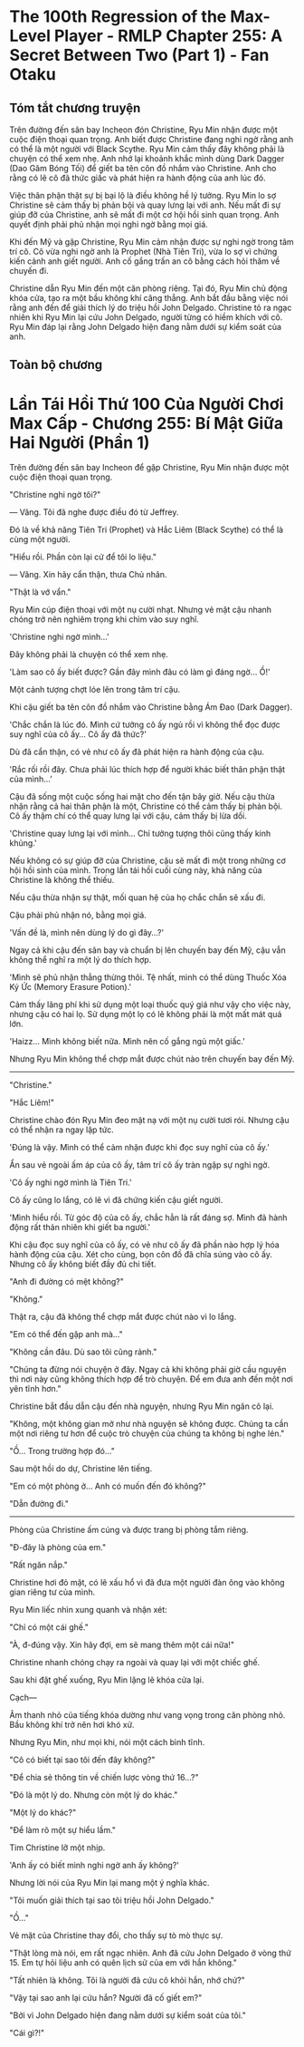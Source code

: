 # The 100th Regression of the Max-Level Player - RMLP Chapter 255: A Secret Between Two (Part 1) - Fan Otaku

## Tóm tắt chương truyện

Trên đường đến sân bay Incheon đón Christine, Ryu Min nhận được một cuộc điện thoại quan trọng. Anh biết được Christine đang nghi ngờ rằng anh có thể là một người với Black Scythe. Ryu Min cảm thấy đây không phải là chuyện có thể xem nhẹ. Anh nhớ lại khoảnh khắc mình dùng Dark Dagger (Dao Găm Bóng Tối) để giết ba tên côn đồ nhắm vào Christine. Anh cho rằng có lẽ cô đã thức giấc và phát hiện ra hành động của anh lúc đó.

Việc thân phận thật sự bị bại lộ là điều không hề lý tưởng. Ryu Min lo sợ Christine sẽ cảm thấy bị phản bội và quay lưng lại với anh. Nếu mất đi sự giúp đỡ của Christine, anh sẽ mất đi một cơ hội hồi sinh quan trọng. Anh quyết định phải phủ nhận mọi nghi ngờ bằng mọi giá.

Khi đến Mỹ và gặp Christine, Ryu Min cảm nhận được sự nghi ngờ trong tâm trí cô. Cô vừa nghi ngờ anh là Prophet (Nhà Tiên Tri), vừa lo sợ vì chứng kiến cảnh anh giết người. Anh cố gắng trấn an cô bằng cách hỏi thăm về chuyến đi.

Christine dẫn Ryu Min đến một căn phòng riêng. Tại đó, Ryu Min chủ động khóa cửa, tạo ra một bầu không khí căng thẳng. Anh bắt đầu bằng việc nói rằng anh đến để giải thích lý do triệu hồi John Delgado. Christine tỏ ra ngạc nhiên khi Ryu Min lại cứu John Delgado, người từng có hiềm khích với cô. Ryu Min đáp lại rằng John Delgado hiện đang nằm dưới sự kiểm soát của anh.

## Toàn bộ chương

# Lần Tái Hồi Thứ 100 Của Người Chơi Max Cấp - Chương 255: Bí Mật Giữa Hai Người (Phần 1)

Trên đường đến sân bay Incheon để gặp Christine, Ryu Min nhận được một cuộc điện thoại quan trọng.

"Christine nghi ngờ tôi?"

— Vâng. Tôi đã nghe được điều đó từ Jeffrey.

Đó là về khả năng Tiên Tri (Prophet) và Hắc Liêm (Black Scythe) có thể là cùng một người.

"Hiểu rồi. Phần còn lại cứ để tôi lo liệu."

— Vâng. Xin hãy cẩn thận, thưa Chủ nhân.

"Thật là vớ vẩn."

Ryu Min cúp điện thoại với một nụ cười nhạt. Nhưng vẻ mặt cậu nhanh chóng trở nên nghiêm trọng khi chìm vào suy nghĩ.

'Christine nghi ngờ mình…'

Đây không phải là chuyện có thể xem nhẹ.

'Làm sao cô ấy biết được? Gần đây mình đâu có làm gì đáng ngờ… Ồ!'

Một cảnh tượng chợt lóe lên trong tâm trí cậu.

Khi cậu giết ba tên côn đồ nhắm vào Christine bằng Ám Đao (Dark Dagger).

'Chắc chắn là lúc đó. Mình cứ tưởng cô ấy ngủ rồi vì không thể đọc được suy nghĩ của cô ấy… Cô ấy đã thức?'

Dù đã cẩn thận, có vẻ như cô ấy đã phát hiện ra hành động của cậu.

'Rắc rối rồi đây. Chưa phải lúc thích hợp để người khác biết thân phận thật của mình…’

Cậu đã sống một cuộc sống hai mặt cho đến tận bây giờ. Nếu cậu thừa nhận rằng cả hai thân phận là một, Christine có thể cảm thấy bị phản bội. Cô ấy thậm chí có thể quay lưng lại với cậu, cảm thấy bị lừa dối.

'Christine quay lưng lại với mình… Chỉ tưởng tượng thôi cũng thấy kinh khủng.'

Nếu không có sự giúp đỡ của Christine, cậu sẽ mất đi một trong những cơ hội hồi sinh của mình. Trong lần tái hồi cuối cùng này, khả năng của Christine là không thể thiếu.

Nếu cậu thừa nhận sự thật, mối quan hệ của họ chắc chắn sẽ xấu đi.

Cậu phải phủ nhận nó, bằng mọi giá.

'Vấn đề là, mình nên dùng lý do gì đây…?'

Ngay cả khi cậu đến sân bay và chuẩn bị lên chuyến bay đến Mỹ, cậu vẫn không thể nghĩ ra một lý do thích hợp.

'Mình sẽ phủ nhận thẳng thừng thôi. Tệ nhất, mình có thể dùng Thuốc Xóa Ký Ức (Memory Erasure Potion).'

Cảm thấy lãng phí khi sử dụng một loại thuốc quý giá như vậy cho việc này, nhưng cậu có hai lọ. Sử dụng một lọ có lẽ không phải là một mất mát quá lớn.

'Haizz… Mình không biết nữa. Mình nên cố gắng ngủ một giấc.'

Nhưng Ryu Min không thể chợp mắt được chút nào trên chuyến bay đến Mỹ.

***

"Christine."

"Hắc Liêm!"

Christine chào đón Ryu Min đeo mặt nạ với một nụ cười tươi rói. Nhưng cậu có thể nhận ra ngay lập tức.

'Đúng là vậy. Mình có thể cảm nhận được khi đọc suy nghĩ của cô ấy.'

Ẩn sau vẻ ngoài ấm áp của cô ấy, tâm trí cô ấy tràn ngập sự nghi ngờ.

'Cô ấy nghi ngờ mình là Tiên Tri.'

Cô ấy cũng lo lắng, có lẽ vì đã chứng kiến cậu giết người.

'Mình hiểu rồi. Từ góc độ của cô ấy, chắc hẳn là rất đáng sợ. Mình đã hành động rất thản nhiên khi giết ba người.'

Khi cậu đọc suy nghĩ của cô ấy, có vẻ như cô ấy đã phần nào hợp lý hóa hành động của cậu. Xét cho cùng, bọn côn đồ đã chĩa súng vào cô ấy. Nhưng cô ấy không biết đầy đủ chi tiết.

"Anh đi đường có mệt không?"

"Không."

Thật ra, cậu đã không thể chợp mắt được chút nào vì lo lắng.

"Em có thể đến gặp anh mà…"

"Không cần đâu. Dù sao tôi cũng rảnh."

"Chúng ta đừng nói chuyện ở đây. Ngay cả khi không phải giờ cầu nguyện thì nơi này cũng không thích hợp để trò chuyện. Để em đưa anh đến một nơi yên tĩnh hơn."

Christine bắt đầu dẫn cậu đến nhà nguyện, nhưng Ryu Min ngăn cô lại.

"Không, một không gian mở như nhà nguyện sẽ không được. Chúng ta cần một nơi riêng tư hơn để cuộc trò chuyện của chúng ta không bị nghe lén."

"Ồ… Trong trường hợp đó…"

Sau một hồi do dự, Christine lên tiếng.

"Em có một phòng ở… Anh có muốn đến đó không?"

"Dẫn đường đi."

***

Phòng của Christine ấm cúng và được trang bị phòng tắm riêng.

"Đ-đây là phòng của em."

"Rất ngăn nắp."

Christine hơi đỏ mặt, có lẽ xấu hổ vì đã đưa một người đàn ông vào không gian riêng tư của mình.

Ryu Min liếc nhìn xung quanh và nhận xét:

"Chỉ có một cái ghế."

"À, đ-đúng vậy. Xin hãy đợi, em sẽ mang thêm một cái nữa!"

Christine nhanh chóng chạy ra ngoài và quay lại với một chiếc ghế.

Sau khi đặt ghế xuống, Ryu Min lặng lẽ khóa cửa lại.

Cạch—

Âm thanh nhỏ của tiếng khóa dường như vang vọng trong căn phòng nhỏ. Bầu không khí trở nên hơi khó xử.

Nhưng Ryu Min, như mọi khi, nói một cách bình tĩnh.

"Cô có biết tại sao tôi đến đây không?"

"Để chia sẻ thông tin về chiến lược vòng thứ 16…?"

"Đó là một lý do. Nhưng còn một lý do khác."

"Một lý do khác?"

"Để làm rõ một sự hiểu lầm."

Tim Christine lỡ một nhịp.

'Anh ấy có biết mình nghi ngờ anh ấy không?'

Nhưng lời nói của Ryu Min lại mang một ý nghĩa khác.

"Tôi muốn giải thích tại sao tôi triệu hồi John Delgado."

"Ồ…"

Vẻ mặt của Christine thay đổi, cho thấy sự tò mò thực sự.

"Thật lòng mà nói, em rất ngạc nhiên. Anh đã cứu John Delgado ở vòng thứ 15. Em tự hỏi liệu anh có quên lịch sử của em với hắn không."

"Tất nhiên là không. Tôi là người đã cứu cô khỏi hắn, nhớ chứ?"

"Vậy tại sao anh lại cứu hắn? Người đã cố giết em?"

"Bởi vì John Delgado hiện đang nằm dưới sự kiểm soát của tôi."

"Cái gì?!"